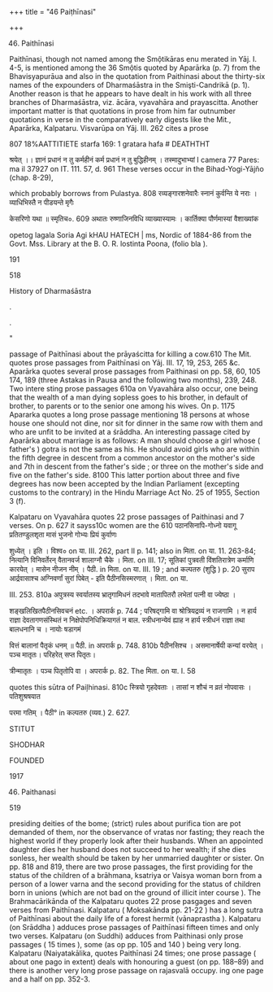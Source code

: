 +++
title = "46 Paiṭhīnasi"

+++

46. Paithīnasi 

Paithīnasi, though not named among the Smộtikāras enu merated in Yāj. I. 4-5, is mentioned among the 36 Smộtis quoted by Aparārka (p. 7) from the Bhavisyapurāua and also in the quotation from Paithinasi about the thirty-six names of the expounders of Dharmaśāstra in the Smişti-Candrikā (p. 1). Another reason is that he appears to have dealt in his work with all three branches of Dharmaśāstra, viz. ācāra, vyavahāra and prayascitta. Another important matter is that quotations in prose from him far outnumber quotations in verse in the comparatively early digests like the Mit., Aparārka, Kalpataru. Visvarūpa on Yāj. III. 262 cites a prose 

807 18%AATTITIETE starfa 169: 1 gratara hafa \# DEATHTHT 

श्रयेत् ।। ज्ञानं प्रधानं न तु कर्महीनं कर्म प्रधानं न तु बुद्धिहीनम् । तस्मादुभाभ्यां I camera 77 Pares: ma il 37927 on IT. 111. 57, d. 961 These verses occur in the Bihad-Yogi-Yājño (chap. 8-29), 

which probably borrows from Pulastya. 808 रव्यङ्गारशनेवारैः स्नानं कुर्वन्ति ये नराः । व्याधिभिस्तै न पीडयन्ते मृगैः 

केसरिणो यथा ॥ स्मृतिच०. 609 अथातः रुष्णाजिनविधि व्याख्यास्यामः । कार्तिक्या पौर्णमास्यां वैशाख्यांक 

opetog lagala Soria Agi kHAU HATECH | ms, Nordic of 1884-86 from the Govt. Mss. Library at the B. O. R. lostinta Poona, (folio bla ). 

191 

518 

History of Dharmaśāstra 

. 

. 

" 

passage of Paithīnasi about the prāyaścitta for killing a cow.610 The Mit. quotes prose passages from Paithīnasi on Yāj. III. 17, 19, 253, 265 &c. Aparārka quotes several prose passages from Paithinasi on pp. 58, 60, 105 174, 189 (three Astakas in Pausa and the following two months), 239, 248. Two intere sting prose passages 610a on Vyavahāra also occur, one being that the wealth of a man dying sopless goes to his brother, in default of brother, to parents or to the senior one among his wives. On p. 1175 Apararka quotes a long prose passage mentioning 18 persons at whose house one should not dine, nor sit for dinner in the same row with them and who are unfit to be invited at a śrāddha. An interesting passage cited by Aparārka about marriage is as follows: A man should choose a girl whose ( father's ) gotra is not the same as his. He should avoid girls who are within the fifth degree in descent from a common ancestor on the mother's side and 7th in descent from the father's side ; or three on the mother's side and five on the father's side. 8100 This latter portion about three and five degrees has now been accepted by the Indian Parliament (excepting customs to the contrary) in the Hindu Marriage Act No. 25 of 1955, Section 3 (f). 

Kalpataru on Vyavahāra quotes 22 prose passages of Paithinasi and 7 verses. On p. 627 it sayss10c women are the 610 पठानसिनापि-गोध्नो यवागू प्रतितण्डुलशृता मासं भुजनो गोभ्यः प्रियं कुर्वाणः 

शुध्येत् । इति । विश्व० on या. III. 262, part II p. 141; also in मिता. on या. 11. 263-84; नित्यानि विनिवर्तेरन् वैतानवर्ज शालाग्नौ चैके । मिता. on III. 17; सूतिकां पुत्रवती विंशतिरात्रेण कर्माणि कारयेत् । मासेन नीजन नीम् । पैठी. in मिता. on या. III. 19 ; and कल्पतरु (शुद्धि ) p. 20 सुराप आर्द्रवासाश्च अग्निवर्णां सुरां पिबेत् - इति पैठीनसिस्मरणात् । मिता. on या. 

III. 253. 810a अपुत्रस्य स्वर्यातस्य भ्रातृगामिधनं तदभावे मातापितरौ लभेतां पत्नी वा ज्येष्ठा । 

शङ्खलिखितपैठीनसिवचनं etc. । अपरार्क p. 744 ; परिषद्गामि वा श्रोत्रियद्रव्यं न राजगामि । न हार्य राज्ञा देवतागणसंस्थितं न निक्षेपोपनिधिक्रियागतं न बाल. स्त्रीधनान्येवं ह्याह न हार्य स्त्रीधनं राज्ञा तथा बालधनानि च । नायोः षडागमं 

वित्तं बालानां पैतृकं धनम् ॥ पैठी. in अपरार्क p. 748. 810b पैठीनसिश्च । असमानार्षेयी कन्यां वरयेत् । पञ्च मातृतः। परिहरेत् सप्त पितृतः। 

त्रीन्मातृतः । पञ्च पितृतोपि वा । अपरार्क p. 82. The मिता. on या. I. 58 

quotes this sūtra of Paiļhinasi. 810c स्त्रियो गृहदेवताः । तासां न शौचं न व्रतं नोपवासः । पतिशुश्रषयात 

परमा गतिम् । पैठी° in कल्पतरु (व्यव.) 2. 627. 

STITUT 

SHODHAR 

FOUNDED 

1917 

46. Paithanasi 

519 

presiding deities of the bome; (strict) rules about purifica tion are pot demanded of them, nor the observance of vratas nor fasting; they reach the highest world if they properly look after their husbands. When an appointed daughter dies her husband does not succeed to her wealth; if she dies sonless, her wealth should be taken by her unmarried daughter or sister. On pp. 818 and 819, there are two prose passages, the first providing for the status of the children of a brāhmana, ksatriya or Vaisya woman born from a person of a lower varna and the second providing for the status of children born in unions (which are not bad on the ground of illicit inter course ). The Brahmacārikānda of the Kalpataru quotes 22 prose pasgages and seven verses from Paithīnasi. Kalpataru ( Moksakānda pp. 21-22 ) has a long sutra of Paithīnasi about the daily life of a forest hermit (vānaprastha ). Kalpataru (on Srāddha ) adduces prose passages of Paithīnasi fifteen times and only two verses. Kalpataru (on Suddhi) adduces from Paithinasi only prose passages ( 15 times ), some (as op pp. 105 and 140 ) being very long. Kalpataru (Naiyatakālika, quotes Paithīnasi 24 times; one prose passage ( about one pago in extent) deals with honouring a guest (on pp. 188–89) and there is another very long prose passage on rajasvalā occupy. ing one page and a half on pp. 352-3. 
